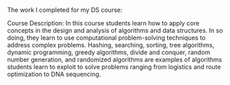 The work I completed for my DS course:

Course Description:
In this course students learn how to apply core concepts in the design and analysis of algorithms and data
structures. In so doing, they learn to use computational problem-solving techniques to address complex problems.
Hashing, searching, sorting, tree algorithms, dynamic programming, greedy algorithms, divide and conquer, random
number generation, and randomized algorithms are examples of algorithms students learn to exploit to solve
problems ranging from logistics and route optimization to DNA sequencing.
